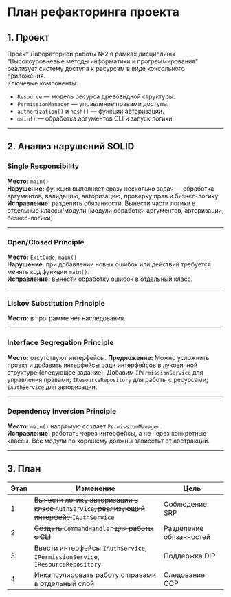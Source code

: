 # План рефакторинга проекта

## 1. Проект
Проект Лабораторной работы №2 в рамках дисциплины "Высокоуровневые методы информатики и программирования" реализует систему доступа к ресурсам в виде консольного приложения.  
Ключевые компоненты:
- `Resource` — модель ресурса древовидной структуры.
- `PermissionManager` — управление правами доступа.
- `authorization()` и `hash()` — функции авторизации.
- `main()` — обработка аргументов CLI и запуск логики.

---

## 2. Анализ нарушений SOLID

### Single Responsibility
**Место:** `main()`  
**Нарушение:** функция выполняет сразу несколько задач — обработка аргументов, валидацию, авторизацию, проверку прав и бизнес-логику.  
**Исправление:** разделить обязанности. Вынести части логики в отдельные классы/модули (модули обработки аргументов, авторизации, безнес-логики).

---

### Open/Closed Principle
**Место:** `ExitCode`, `main()`  
**Нарушение:** при добавлении новых ошибок или действий требуется менять код функции `main()`.  
**Исправление:** вынести обработку ошибок в отдельный класс.

---

### Liskov Substitution Principle
**Место:** в программе нет наследования.

---

### Interface Segregation Principle
**Место:** отсутствуют интерфейсы.
**Предложение:** Можно усложнить проект и добавить интерфейсы ради интерфейсов в луковичной структуре (следующее задание).
Добавим `IPermissionService` для управления правами;
`IResourceRepository` для работы с ресурсами;
`IAuthService` для авторизации.

---

### Dependency Inversion Principle
**Место:** `main()` напрямую создает `PermissionManager`.  
**Исправление:** работать через интерфейсы, а не через конкретные классы. Все модули по хорошему должны зависетьт от абстракций.

---

## 3. План

| Этап | Изменение                                                                                  | Цель |
|---|--------------------------------------------------------------------------------------------|------|
| 1 | ~~Вынести логику авторизации в класс `AuthService`, реализующий интерфейс `IAuthService`~~ | Соблюдение SRP |
| 2 | ~~Создать `CommandHandler` для работы с CLI~~                                              | Разделение обязанностей |
| 3 | Ввести интерфейсы `IAuthService`, `IPermissionService`, `IResourceRepository`              | Поддержка DIP |
| 4 | Инкапсулировать работу с правами в отдельный слой                                          | Следование OCP |
